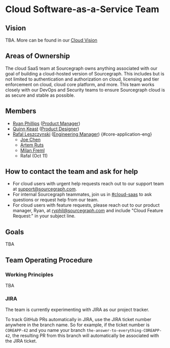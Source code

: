 # Cloud Software-as-a-Service Team

## Vision

TBA. More can be found in our [Cloud Vision](./cloud-vision.md)

## Areas of Ownership

The cloud SaaS team at Sourcegraph owns anything associated with our goal of building a cloud-hosted version of Sourcegraph. This includes but is not limited to authentication and authorization on cloud, licensing and tier enforcement on cloud, cloud core platform, and more. This team works closely with our DevOps and Security teams to ensure Sourcegraph cloud is as secure and stable as possible.

## Members

- [Ryan Phillips](../../company/team/index.md#ryan-phillips-he-him) ([Product Manager](../../product/roles/index.md#product-manager))
- [Quinn Keast](../../company/team/index.md#quinn-keast-he-him) ([Product Designer](../../product/roles/index.md#product-designer))
- [Rafal Leszczynski](../../company/team/index.md#rafal-leszczynski-he-him) ([Engineering Manager](../roles.md#engineering-manager)) {#core-application-eng}
  - [Joe Chen](../../company/team/index.md#joe-chen)
  - [Artem Ruts](../../company/team/index.md#artem-ruts-he-him)
  - [Milan Freml](../../company/team/index.md#milan-freml-he-him)
  - Rafal (Oct 11)

## How to contact the team and ask for help
- For cloud users with urgent help requests reach out to our support team at [support@sourcegraph.com](mailto:support@sourcegraph.com).
- For internal Sourcegraph teammates, join us in [#cloud-saas](https://sourcegraph.slack.com/archives/C025BKWFPDY) to ask questions or request help from our team.
- For cloud users with feature requests, please reach out to our product manager, Ryan, at [ryphil@sourcegraph.com](mailto:ryphil@sourcegraph.com) and include "Cloud Feature Request:" in your subject line.

## Goals

TBA

## Team Operating Procedure

### Working Principles

TBA

### JIRA

The team is currently experimenting with JIRA as our project tracker.

To track GitHub PRs automatically in JIRA, use the JIRA ticket number anywhere in the branch name. So for example, if the ticket number is `COREAPP-42` and you name your branch `the-answer-to-everything-COREAPP-42`, the resulting PR from this branch will automatically be associated with the JIRA ticket.

